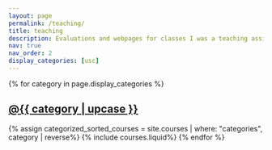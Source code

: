 ```yaml
---
layout: page
permalink: /teaching/
title: teaching
description: Evaluations and webpages for classes I was a teaching assistant.
nav: true
nav_order: 2
display_categories: [usc]
---
```


<div class="projects">
	<!-- Display categorized courses -->
  {% for category in page.display_categories %}
  <a id="{{ category }}" href=".#{{ category }}">
    <h2 class="category">@{{ category | upcase }}</h2>
  </a>
  {% assign categorized_sorted_courses = site.courses | where: "categories", category | reverse%}
  {% include courses.liquid%}
  {% endfor %}
</div>
